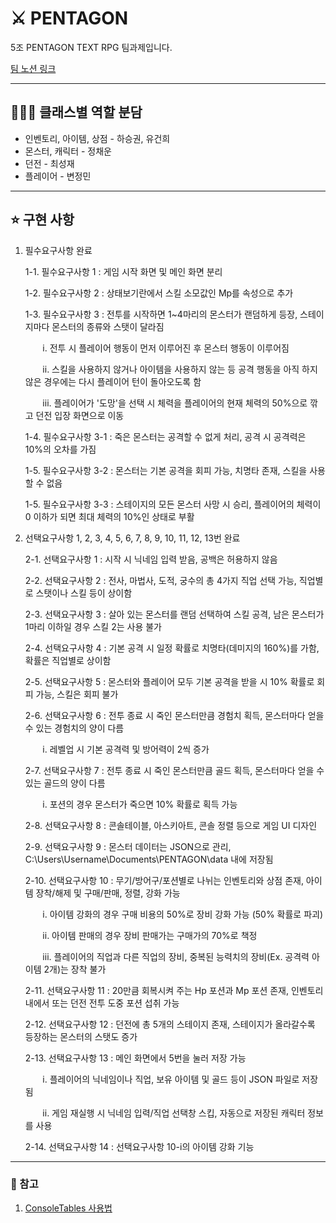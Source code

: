 # ⚔ PENTAGON


5조 PENTAGON TEXT RPG 팀과제입니다. 


[팀 노션 링크](https://www.notion.so/4fd3fead60ac49668afb4fdcd0ae2805)


---
## 🙋🏻‍♀️ 클래스별 역할 분담

- 인벤토리, 아이템, 상점 - 하승권, 유건희
- 몬스터, 캐릭터 - 정채운
- 던전 - 최성재
- 플레이어 - 변정민


---
## ⭐ 구현 사항


1. 필수요구사항 완료


   1-1. 필수요구사항 1 : 게임 시작 화면 및 메인 화면 분리

   1-2. 필수요구사항 2 : 상태보기란에서 스킬 소모값인 Mp를 속성으로 추가

   1-3. 필수요구사항 3 : 전투를 시작하면 1~4마리의 몬스터가 랜덤하게 등장, 스테이지마다 몬스터의 종류와 스탯이 달라짐
   
   &nbsp;&nbsp;&nbsp;&nbsp;&nbsp;&nbsp;&nbsp;i. 전투 시 플레이어 행동이 먼저 이루어진 후 몬스터 행동이 이루어짐
   
   &nbsp;&nbsp;&nbsp;&nbsp;&nbsp;&nbsp;&nbsp;ii. 스킬을 사용하지 않거나 아이템을 사용하지 않는 등 공격 행동을 아직 하지 않은 경우에는 다시 플레이어 턴이 돌아오도록 함
   
   &nbsp;&nbsp;&nbsp;&nbsp;&nbsp;&nbsp;&nbsp;iii. 플레이어가 '도망'을 선택 시 체력을 플레이어의 현재 체력의 50%으로 깎고 던전 입장 화면으로 이동

   1-4. 필수요구사항 3-1 : 죽은 몬스터는 공격할 수 없게 처리, 공격 시 공격력은 10%의 오차를 가짐

   1-5. 필수요구사항 3-2 : 몬스터는 기본 공격을 회피 가능, 치명타 존재, 스킬을 사용할 수 없음

   1-5. 필수요구사항 3-3 : 스테이지의 모든 몬스터 사망 시 승리, 플레이어의 체력이 0 이하가 되면 최대 체력의 10%인 상태로 부활

   
3. 선택요구사항 1, 2, 3, 4, 5, 6, 7, 8, 9, 10, 11, 12, 13번 완료

   
   2-1. 선택요구사항 1 : 시작 시 닉네임 입력 받음, 공백은 허용하지 않음

   
   2-2. 선택요구사항 2 : 전사, 마법사, 도적, 궁수의 총 4가지 직업 선택 가능, 직업별로 스탯이나 스킬 등이 상이함


   2-3. 선택요구사항 3 : 살아 있는 몬스터를 랜덤 선택하여 스킬 공격, 남은 몬스터가 1마리 이하일 경우 스킬 2는 사용 불가


   2-4. 선택요구사항 4 : 기본 공격 시 일정 확률로 치명타(데미지의 160%)를 가함, 확률은 직업별로 상이함
   

   2-5. 선택요구사항 5 : 몬스터와 플레이어 모두 기본 공격을 받을 시 10% 확률로 회피 가능, 스킬은 회피 불가


   2-6. 선택요구사항 6 : 전투 종료 시 죽인 몬스터만큼 경험치 획득, 몬스터마다 얻을 수 있는 경험치의 양이 다름
   

   &nbsp;&nbsp;&nbsp;&nbsp;&nbsp;&nbsp;&nbsp;i. 레벨업 시 기본 공격력 및 방어력이 2씩 증가


   2-7. 선택요구사항 7 : 전투 종료 시 죽인 몬스터만큼 골드 획득, 몬스터마다 얻을 수 있는 골드의 양이 다름
   

   &nbsp;&nbsp;&nbsp;&nbsp;&nbsp;&nbsp;&nbsp;i. 포션의 경우 몬스터가 죽으면 10% 확률로 획득 가능


   2-8. 선택요구사항 8 : 콘솔테이블, 아스키아트, 콘솔 정렬 등으로 게임 UI 디자인
   

   2-9. 선택요구사항 9 : 몬스터 데이터는 JSON으로 관리, C:\Users\Username\Documents\PENTAGON\data 내에 저장됨


   2-10. 선택요구사항 10 : 무기/방어구/포션별로 나뉘는 인벤토리와 상점 존재, 아이템 장착/해제 및 구매/판매, 정렬, 강화 가능
   

   &nbsp;&nbsp;&nbsp;&nbsp;&nbsp;&nbsp;&nbsp;i. 아이템 강화의 경우 구매 비용의 50%로 장비 강화 가능 (50% 확률로 파괴)


   &nbsp;&nbsp;&nbsp;&nbsp;&nbsp;&nbsp;&nbsp;ii. 아이템 판매의 경우 장비 판매가는 구매가의 70%로 책정


   &nbsp;&nbsp;&nbsp;&nbsp;&nbsp;&nbsp;&nbsp;iii. 플레이어의 직업과 다른 직업의 장비, 중복된 능력치의 장비(Ex. 공격력 아이템 2개)는 장착 불가


   2-11. 선택요구사항 11 : 20만큼 회복시켜 주는 Hp 포션과 Mp 포션 존재, 인벤토리 내에서 또는 던전 전투 도중 포션 섭취 가능


   2-12. 선택요구사항 12 : 던전에 총 5개의 스테이지 존재, 스테이지가 올라갈수록 등장하는 몬스터의 스탯도 증가


   2-13. 선택요구사항 13 : 메인 화면에서 5번을 눌러 저장 가능

   
   &nbsp;&nbsp;&nbsp;&nbsp;&nbsp;&nbsp;&nbsp;i. 플레이어의 닉네임이나 직업, 보유 아이템 및 골드 등이 JSON 파일로 저장됨
   

   &nbsp;&nbsp;&nbsp;&nbsp;&nbsp;&nbsp;&nbsp;ii. 게임 재실행 시 닉네임 입력/직업 선택창 스킵, 자동으로 저장된 캐릭터 정보를 사용


   2-14. 선택요구사항 14 : 선택요구사항 10-i의 아이템 강화 기능 


---
### 🔗 참고
1. [ConsoleTables 사용법](https://www.nuget.org/packages/ConsoleTables/)
